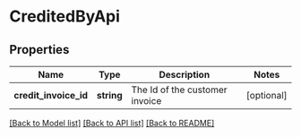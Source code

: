 # CreditedByApi

## Properties
Name | Type | Description | Notes
------------ | ------------- | ------------- | -------------
**credit_invoice_id** | **string** | The Id of the customer invoice | [optional] 

[[Back to Model list]](../README.md#documentation-for-models) [[Back to API list]](../README.md#documentation-for-api-endpoints) [[Back to README]](../README.md)


